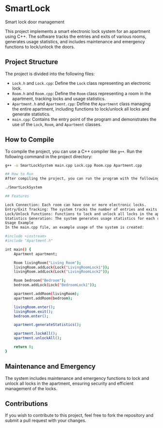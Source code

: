 # SmartLock
Smart lock door management

This project implements a smart electronic lock system for an apartment using C++. The software tracks the entries and exits of various rooms, generates usage statistics, and includes maintenance and emergency functions to lock/unlock the doors.

## Project Structure

The project is divided into the following files:

- `Lock.h` and `Lock.cpp`: Define the `Lock` class representing an electronic lock.
- `Room.h` and `Room.cpp`: Define the `Room` class representing a room in the apartment, tracking locks and usage statistics.
- `Apartment.h` and `Apartment.cpp`: Define the `Apartment` class managing the entire apartment, including functions to lock/unlock all locks and generate statistics.
- `main.cpp`: Contains the entry point of the program and demonstrates the use of the `Lock`, `Room`, and `Apartment` classes.

## How to Compile

To compile the project, you can use a C++ compiler like `g++`. Run the following command in the project directory:

```bash
g++ -o SmartLockSystem main.cpp Lock.cpp Room.cpp Apartment.cpp

## How to Run
After compiling the project, you can run the program with the following command:

./SmartLockSystem

## Features

Lock Connection: Each room can have one or more electronic locks.
Entry/Exit Tracking: The system tracks the number of entries and exits for each room.
Lock/Unlock Functions: Functions to lock and unlock all locks in the apartment.
Statistics Generation: The system generates usage statistics for each room.
Usage Example
In the main.cpp file, an example usage of the system is created:

#include <iostream>
#include "Apartment.h"

int main() {
    Apartment apartment;

    Room livingRoom("Living Room");
    livingRoom.addLock(Lock("LivingRoomLock1"));
    livingRoom.addLock(Lock("LivingRoomLock2"));

    Room bedroom("Bedroom");
    bedroom.addLock(Lock("BedroomLock1"));

    apartment.addRoom(livingRoom);
    apartment.addRoom(bedroom);

    livingRoom.enter();
    livingRoom.exit();
    bedroom.enter();

    apartment.generateStatistics();

    apartment.lockAll();
    apartment.unlockAll();

    return 0;
}
```

## Maintenance and Emergency
The system includes maintenance and emergency functions to lock and unlock all locks in the apartment, ensuring security and efficient management of the locks.

## Contributions
If you wish to contribute to this project, feel free to fork the repository and submit a pull request with your changes.
